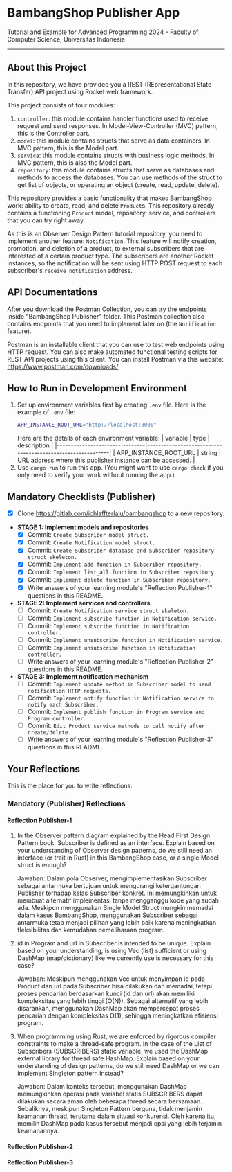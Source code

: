 # BambangShop Publisher App
Tutorial and Example for Advanced Programming 2024 - Faculty of Computer Science, Universitas Indonesia

---

## About this Project
In this repository, we have provided you a REST (REpresentational State Transfer) API project using Rocket web framework.

This project consists of four modules:
1.  `controller`: this module contains handler functions used to receive request and send responses.
    In Model-View-Controller (MVC) pattern, this is the Controller part.
2.  `model`: this module contains structs that serve as data containers.
    In MVC pattern, this is the Model part.
3.  `service`: this module contains structs with business logic methods.
    In MVC pattern, this is also the Model part.
4.  `repository`: this module contains structs that serve as databases and methods to access the databases.
    You can use methods of the struct to get list of objects, or operating an object (create, read, update, delete).

This repository provides a basic functionality that makes BambangShop work: ability to create, read, and delete `Product`s.
This repository already contains a functioning `Product` model, repository, service, and controllers that you can try right away.

As this is an Observer Design Pattern tutorial repository, you need to implement another feature: `Notification`.
This feature will notify creation, promotion, and deletion of a product, to external subscribers that are interested of a certain product type.
The subscribers are another Rocket instances, so the notification will be sent using HTTP POST request to each subscriber's `receive notification` address.

## API Documentations

After you download the Postman Collection, you can try the endpoints inside "BambangShop Publisher" folder.
This Postman collection also contains endpoints that you need to implement later on (the `Notification` feature).

Postman is an installable client that you can use to test web endpoints using HTTP request.
You can also make automated functional testing scripts for REST API projects using this client.
You can install Postman via this website: https://www.postman.com/downloads/

## How to Run in Development Environment
1.  Set up environment variables first by creating `.env` file.
    Here is the example of `.env` file:
    ```bash
    APP_INSTANCE_ROOT_URL="http://localhost:8000"
    ```
    Here are the details of each environment variable:
    | variable              | type   | description                                                |
    |-----------------------|--------|------------------------------------------------------------|
    | APP_INSTANCE_ROOT_URL | string | URL address where this publisher instance can be accessed. |
2.  Use `cargo run` to run this app.
    (You might want to use `cargo check` if you only need to verify your work without running the app.)

## Mandatory Checklists (Publisher)
-   [x] Clone https://gitlab.com/ichlaffterlalu/bambangshop to a new repository.
-   **STAGE 1: Implement models and repositories**
    -   [x] Commit: `Create Subscriber model struct.`
    -   [x] Commit: `Create Notification model struct.`
    -   [x] Commit: `Create Subscriber database and Subscriber repository struct skeleton.`
    -   [x] Commit: `Implement add function in Subscriber repository.`
    -   [x] Commit: `Implement list_all function in Subscriber repository.`
    -   [x] Commit: `Implement delete function in Subscriber repository.`
    -   [x] Write answers of your learning module's "Reflection Publisher-1" questions in this README.
-   **STAGE 2: Implement services and controllers**
    -   [ ] Commit: `Create Notification service struct skeleton.`
    -   [ ] Commit: `Implement subscribe function in Notification service.`
    -   [ ] Commit: `Implement subscribe function in Notification controller.`
    -   [ ] Commit: `Implement unsubscribe function in Notification service.`
    -   [ ] Commit: `Implement unsubscribe function in Notification controller.`
    -   [ ] Write answers of your learning module's "Reflection Publisher-2" questions in this README.
-   **STAGE 3: Implement notification mechanism**
    -   [ ] Commit: `Implement update method in Subscriber model to send notification HTTP requests.`
    -   [ ] Commit: `Implement notify function in Notification service to notify each Subscriber.`
    -   [ ] Commit: `Implement publish function in Program service and Program controller.`
    -   [ ] Commit: `Edit Product service methods to call notify after create/delete.`
    -   [ ] Write answers of your learning module's "Reflection Publisher-3" questions in this README.

## Your Reflections
This is the place for you to write reflections:

### Mandatory (Publisher) Reflections

#### Reflection Publisher-1
1. In the Observer pattern diagram explained by the Head First Design Pattern book, Subscriber is defined as an interface. 
Explain based on your understanding of Observer design patterns, do we still need an interface (or trait in Rust) in this 
BambangShop case, or a single Model struct is enough?

    Jawaban: Dalam pola Observer, mengimplementasikan Subscriber sebagai antarmuka bertujuan untuk mengurangi ketergantungan 
Publisher terhadap kelas Subscriber konkret. Ini memungkinkan untuk membuat alternatif implementasi tanpa mengganggu kode 
yang sudah ada. Meskipun menggunakan Single Model Struct mungkin memadai dalam kasus BambangShop, menggunakan Subscriber 
sebagai antarmuka tetap menjadi pilihan yang lebih baik karena meningkatkan fleksibilitas dan kemudahan pemeliharaan program.

2. id in Program and url in Subscriber is intended to be unique. Explain based on your understanding, is using Vec (list) 
sufficient or using DashMap (map/dictionary) like we currently use is necessary for this case?

   Jawaban: Meskipun menggunakan Vec untuk menyimpan id pada Product dan url pada Subscriber bisa dilakukan dan memadai, 
   tetapi proses pencarian berdasarkan kunci (id dan url) akan memiliki kompleksitas yang lebih tinggi (O(N)). Sebagai alternatif 
   yang lebih disarankan, menggunakan DashMap akan mempercepat proses pencarian dengan kompleksitas O(1), sehingga meningkatkan 
   efisiensi program.

3. When programming using Rust, we are enforced by rigorous compiler constraints to make a thread-safe program. In the case 
of the List of Subscribers (SUBSCRIBERS) static variable, we used the DashMap external library for thread safe HashMap. 
Explain based on your understanding of design patterns, do we still need DashMap or we can implement Singleton pattern instead?

    Jawaban: Dalam konteks tersebut, menggunakan DashMap memungkinkan operasi pada variabel statis SUBSCRIBERS dapat dilakukan 
secara aman oleh beberapa thread secara bersamaan. Sebaliknya, meskipun Singleton Pattern berguna, tidak menjamin keamanan 
thread, terutama dalam situasi konkurensi. Oleh karena itu, memilih DashMap pada kasus tersebut menjadi opsi yang lebih terjamin keamanannya.

#### Reflection Publisher-2

#### Reflection Publisher-3
